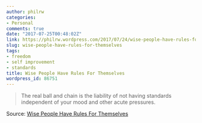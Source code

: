```yaml
---
author: philrw
categories:
- Personal
comments: true
date: "2017-07-25T00:48:02Z"
link: https://philrw.wordpress.com/2017/07/24/wise-people-have-rules-for-themselves/
slug: wise-people-have-rules-for-themselves
tags:
- freedom
- self improvement
- standards
title: Wise People Have Rules For Themselves
wordpress_id: 86751
---
```


> The real ball and chain is the liability of not having standards independent of your mood and other acute pressures.


Source: [Wise People Have Rules For Themselves](http://www.raptitude.com/2017/07/wise-people-have-rules-for-themselves/)
